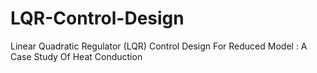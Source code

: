 # LQR-Control-Design
Linear Quadratic Regulator (LQR) Control Design For Reduced Model : A Case Study Of Heat Conduction
